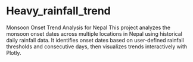 # Heavy_rainfall_trend
Monsoon Onset Trend Analysis for Nepal This project analyzes the monsoon onset dates across multiple locations in Nepal using historical daily rainfall data. It identifies onset dates based on user-defined rainfall thresholds and consecutive days, then visualizes trends interactively with Plotly.
